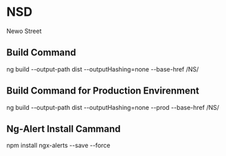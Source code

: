 # NSD
Newo Street
## Build Command
ng build --output-path dist --outputHashing=none --base-href /NS/
## Build Command for Production Envirenment
ng build --output-path dist --outputHashing=none --prod --base-href /NS/
## Ng-Alert Install Cammand
npm install ngx-alerts --save --force


